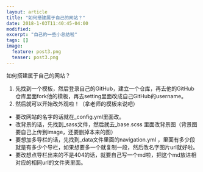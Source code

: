 ```yaml
---
layout: article
title: "如何搭建属于自己的网站？"
date: 2018-1-03T11:40:45-04:00
modified:
excerpt: "自己的一些小总结啦"
tags: []
image: 
  feature: post3.png
  teaser: post3.png
---
```

如何搭建属于自己的网站？
1. 先找到一个模板，然后登录自己的GitHub，建立一个仓库，再去他的GitHub仓库里面fork他的模板，再去setting里面改成自己GitHub的username。
2. 然后就可以开始改外观啦！（拿老师的模板来说吧）
- 要改网站的名字的话就在_config.yml里面改。
- 改背景的话，先找到_sass文件，然后就去_base.scss 里面改背景图（背景图要自己上传到image，还要删掉本来的图）
- 要想加多导栏的话，先找到_data文件里面的navigation.yml ，里面有多少段就是有多少个导栏，如果想要多一个就复制一段，然后改名字图片url就好啦。
- 要改想点导栏出来的不是404的话，就要自己写一个md啦，把这个md放进相对应的相同url的文件夹里面。
